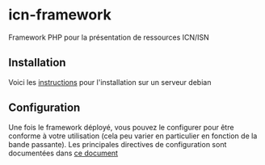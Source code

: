 # icn-framework
Framework PHP pour la présentation de ressources ICN/ISN

## Installation

Voici les [instructions](docs/install.md) pour l'installation sur un serveur debian

## Configuration

Une fois le framework déployé, vous pouvez le configurer pour être conforme à votre utilisation (cela peu varier en particulier en fonction de la bande passante). Les principales directives de configuration sont documentées dans [ce document](docs/configuration.md)
